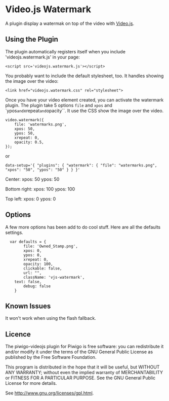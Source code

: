 Video.js Watermark
=======================
A plugin display a watermak on top of the video with [Video.js](https://github.com/videojs/video.js/).

Using the Plugin
----------------
The plugin automatically registers itself when you include 'videojs.watermark.js' in your page:

    <script src='videojs.watermark.js'></script>

You probably want to include the default stylesheet, too. It handles showing the image over the video:

    <link href="videojs.watermark.css" rel="stylesheet">

Once you have your video element created, you can activate the watermark plugin.
The plugin take 5 options ``file`` and ``xpos`` and `ypos`` and ``xrepeat`` and ``opacity``.
It use the CSS show the image over the video.

    video.watermark({
        file: 'watermarks.png',
        xpos: 50,
        ypos: 50,
        xrepeat: 0,
        opacity: 0.5,
    });

or

    data-setup='{ "plugins": { "watermark": { "file": "watermarks.png", "xpos": "50", "ypos": "50" } } }'

Center:
    xpos: 50
    ypos: 50

Bottom right:
    xpos: 100
    ypos: 100

Top left:
    xpos: 0
    ypos: 0

Options
-------
A few more options has been add to do cool stuff. Here are all the defaults settings.
```text
  var defaults = {
        file: 'Owned_Stamp.png',
        xpos: 0,
        ypos: 0,
        xrepeat: 0,
        opacity: 100,
        clickable: false,
        url: "",
        className: 'vjs-watermark',
	text: false,
        debug: false
    }
```

Known Issues
------------
It won't work when using the flash fallback.

Licence
-------
The piwigo-videojs plugin for Piwigo is free software:  you can redistribute it
and/or  modify  it under  the  terms  of the  GNU  General  Public License  as
published by the Free Software Foundation.

This program  is distributed in the hope  that it will be  useful, but WITHOUT
ANY WARRANTY; without even the  implied warranty of MERCHANTABILITY or FITNESS
FOR A PARTICULAR PURPOSE. See the GNU General Public License for more details.

See <http://www.gnu.org/licenses/gpl.html>.

